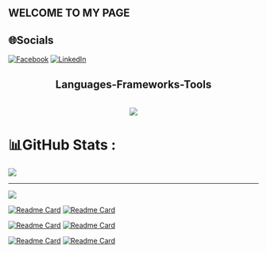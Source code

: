 ## WELCOME TO MY PAGE 


## 🌐Socials
[![Facebook](https://img.shields.io/badge/Facebook-%231877F2.svg?logo=Facebook&logoColor=white)](https://facebook.com/https://www.facebook.com/profile.php?id=100009293056146) [![LinkedIn](https://img.shields.io/badge/LinkedIn-%230077B5.svg?logo=linkedin&logoColor=white)](https://linkedin.com/in/https://www.linkedin.com/in/danh-tr%E1%BA%A7n-a12784333/) 

<h2 align="center"> Languages-Frameworks-Tools </h2>
<br/>
<div align="center">
    <img src="https://skillicons.dev/icons?i=java,kotlin,flutter,dart,cs,cpp,php,py,discord,androidstudio,idea,eclipse,apple,github,html,bootstrap,googlecloud,spring,firebase,mysql,sqlite,figma,css,gitlab,gmail,gradle,maven,notion,twitter,stackoverflow" />

</div>

# 📊GitHub Stats :

![](https://github-readme-stats.vercel.app/api/top-langs/?username=Danh1910&theme=radical&hide_border=false&include_all_commits=false&count_private=false&layout=compact)



---
[![](https://visitcount.itsvg.in/api?id=Danh1910&icon=0&color=0)](https://visitcount.itsvg.in)

[![Readme Card](https://github-readme-stats.vercel.app/api/pin/?username=Danh1910&repo=FoodOrder-App)](https://github.com/Danh1910/FoodOrder-App) [![Readme Card](https://github-readme-stats.vercel.app/api/pin/?username=Danh1910&repo=laptop-store-personal-project)](https://github.com/Danh1910/laptop-store-personal-project)

[![Readme Card](https://github-readme-stats.vercel.app/api/pin/?username=Danh1910&repo=QLThanhVienPro3)](https://github.com/Danh1910/QLThanhVienPro3) [![Readme Card](https://github-readme-stats.vercel.app/api/pin/?username=duyKhanh026&repo=HealthHub_J2EE)](https://github.com/duyKhanh026/HealthHub_J2EE)

[![Readme Card](https://github-readme-stats.vercel.app/api/pin/?username=trungkien2543&repo=CSharp_LaptopStore)](https://github.com/trungkien2543/CSharp_LaptopStore) [![Readme Card](https://github-readme-stats.vercel.app/api/pin/?username=Danh1910&repo=KhoBanGhe)](https://github.com/Danh1910/KhoBanGhe) 
